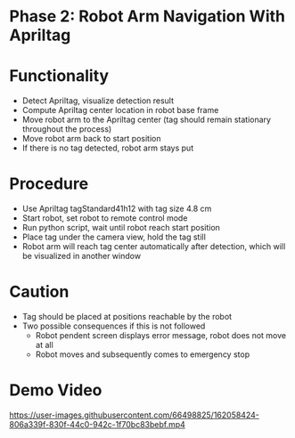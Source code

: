 # Phase 2: Robot Arm Navigation With Apriltag


# Functionality
- Detect Apriltag, visualize detection result 
- Compute Apriltag center location in robot base frame
- Move robot arm to the Apriltag center (tag should remain stationary throughout the process)
- Move robot arm back to start position 
- If there is no tag detected, robot arm stays put

# Procedure
- Use Apriltag tagStandard41h12 with tag size 4.8 cm
- Start robot, set robot to remote control mode
- Run python script, wait until robot reach start position
- Place tag under the camera view, hold the tag still
- Robot arm will reach tag center automatically after detection, which will be visualized in another window

# Caution
- Tag should be placed at positions reachable by the robot
- Two possible consequences if this is not followed
  - Robot pendent screen displays error message, robot does not move at all
  - Robot moves and subsequently comes to emergency stop 

# Demo Video
https://user-images.githubusercontent.com/66498825/162058424-806a339f-830f-44c0-942c-1f70bc83bebf.mp4

